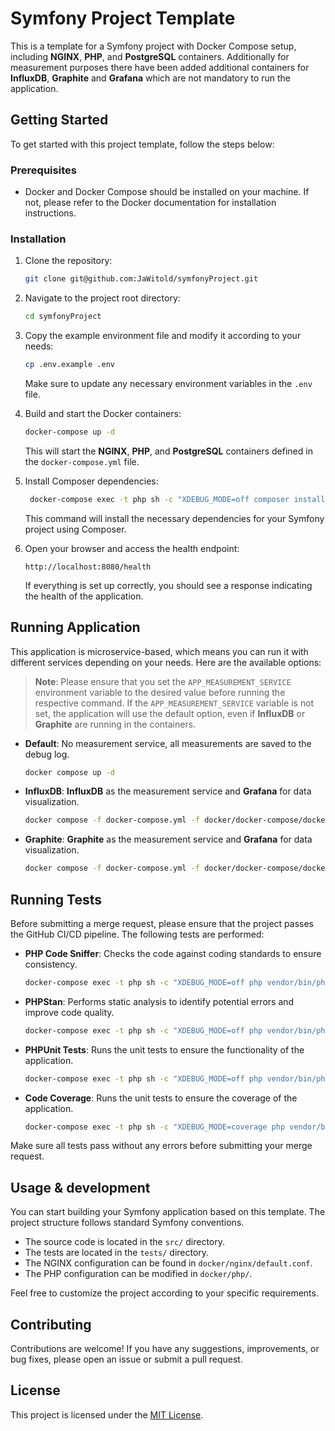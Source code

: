 # Symfony Project Template

This is a template for a Symfony project with Docker Compose setup, including **NGINX**, **PHP**, and **PostgreSQL**
containers. Additionally for measurement purposes there have been added additional containers for **InfluxDB**, **Graphite** and **Grafana** which are not mandatory to run the application.

## Getting Started

To get started with this project template, follow the steps below:

### Prerequisites

- Docker and Docker Compose should be installed on your machine. If not, please refer to the Docker documentation for
  installation instructions.

### Installation

1. Clone the repository:

   ```bash
   git clone git@github.com:JaWitold/symfonyProject.git
   ```

2. Navigate to the project root directory:

   ```bash
   cd symfonyProject
   ```

3. Copy the example environment file and modify it according to your needs:

   ```bash
   cp .env.example .env
   ```

   Make sure to update any necessary environment variables in the `.env` file.

4. Build and start the Docker containers:

   ```bash
   docker-compose up -d
   ```

   This will start the **NGINX**, **PHP**, and **PostgreSQL** containers defined in the `docker-compose.yml` file.

5. Install Composer dependencies:
   ```bash
    docker-compose exec -t php sh -c "XDEBUG_MODE=off composer install"
   ```

   This command will install the necessary dependencies for your Symfony project using Composer.

6. Open your browser and access the health endpoint:

   ```
   http://localhost:8080/health
   ```

   If everything is set up correctly, you should see a response indicating the health of the application.

## Running Application

This application is microservice-based, which means you can run it with different services depending on your needs. Here
are the available options:

> **Note**: Please ensure that you set the `APP_MEASUREMENT_SERVICE` environment variable to the desired value before
> running the respective command. If the `APP_MEASUREMENT_SERVICE` variable is not set, the application will use the
> default option, even if **InfluxDB** or **Graphite** are running in the containers.

- **Default**: No measurement service, all measurements are saved to the debug log.
    ``` bash
    docker compose up -d
    ```

- **InfluxDB**: **InfluxDB** as the measurement service and **Grafana** for data visualization.
    ``` bash
    docker compose -f docker-compose.yml -f docker/docker-compose/docker-compose.influxdb.override.yml -f docker/docker-compose/docker-compose.grafana.yml --env-file docker/env/.env.influxdb --env-file docker/env/.env.grafana up -d
    ```

- **Graphite**: **Graphite** as the measurement service and **Grafana** for data visualization.
    ``` bash
    docker compose -f docker-compose.yml -f docker/docker-compose/docker-compose.graphite.override.yml -f docker/docker-compose/docker-compose.grafana.yml --env-file docker/env/.env.graphite --env-file docker/env/.env.grafana up -d
    ```

## Running Tests

Before submitting a merge request, please ensure that the project passes the GitHub CI/CD pipeline. The following tests
are performed:

- **PHP Code Sniffer**: Checks the code against coding standards to ensure consistency.

   ``` bash
   docker-compose exec -t php sh -c "XDEBUG_MODE=off php vendor/bin/phpcs"
   ```
- **PHPStan**: Performs static analysis to identify potential errors and improve code quality.

   ``` bash
   docker-compose exec -t php sh -c "XDEBUG_MODE=off php vendor/bin/phpstan analyse"
   ```
- **PHPUnit Tests**: Runs the unit tests to ensure the functionality of the application.

   ``` bash
   docker-compose exec -t php sh -c "XDEBUG_MODE=off php vendor/bin/phpunit"
   ```

- **Code Coverage**: Runs the unit tests to ensure the coverage of the application.

   ``` bash
   docker-compose exec -t php sh -c "XDEBUG_MODE=coverage php vendor/bin/phpunit --coverage-text"
   ```

Make sure all tests pass without any errors before submitting your merge request.

## Usage & development

You can start building your Symfony application based on this template. The project structure follows standard Symfony
conventions.

- The source code is located in the `src/` directory.
- The tests are located in the `tests/` directory.
- The NGINX configuration can be found in `docker/nginx/default.conf`.
- The PHP configuration can be modified in `docker/php/`.

Feel free to customize the project according to your specific requirements.

## Contributing

Contributions are welcome! If you have any suggestions, improvements, or bug fixes, please open an issue or submit a
pull request.

## License

This project is licensed under the [MIT License](LICENSE).
